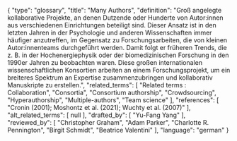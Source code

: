 {
    "type": "glossary",
    "title": "Many Authors",
    "definition": "Groß angelegte kollaborative Projekte, an denen Dutzende oder Hunderte von Autor:innen aus verschiedenen Einrichtungen beteiligt sind. Dieser Ansatz ist in den letzten Jahren in der Psychologie und anderen Wissenschaften immer häufiger anzutreffen, im Gegensatz zu Forschungsarbeiten, die von kleinen Autor:innenteams durchgeführt werden. Damit folgt er früheren Trends, die z. B. in der Hochenergiephysik oder der biomedizinischen Forschung in den 1990er Jahren zu beobachten waren. Diese großen internationalen wissenschaftlichen Konsortien arbeiten an einem Forschungsprojekt, um ein breiteres Spektrum an Expertise zusammenzubringen und kollaborativ Manuskripte zu erstellen.",
    "related_terms": [
        "Related terms : Collaboration",
        "Consortia",
        "Consortium authorship",
        "Crowdsourcing",
        "Hyperauthorship",
        "Multiple-authors",
        "Team science"
    ],
    "references": [
        "Cronin (2001); Moshontz et al. (2021); Wuchty et al. (2007)"
    ],
    "alt_related_terms": [
        null
    ],
    "drafted_by": [
        "Yu-Fang Yang"
    ],
    "reviewed_by": [
        "Christopher Graham",
        "Adam Parker",
        "Charlotte R. Pennington",
        "Birgit Schmidt",
        "Beatrice Valentini"
    ],
    "language": "german"
}
